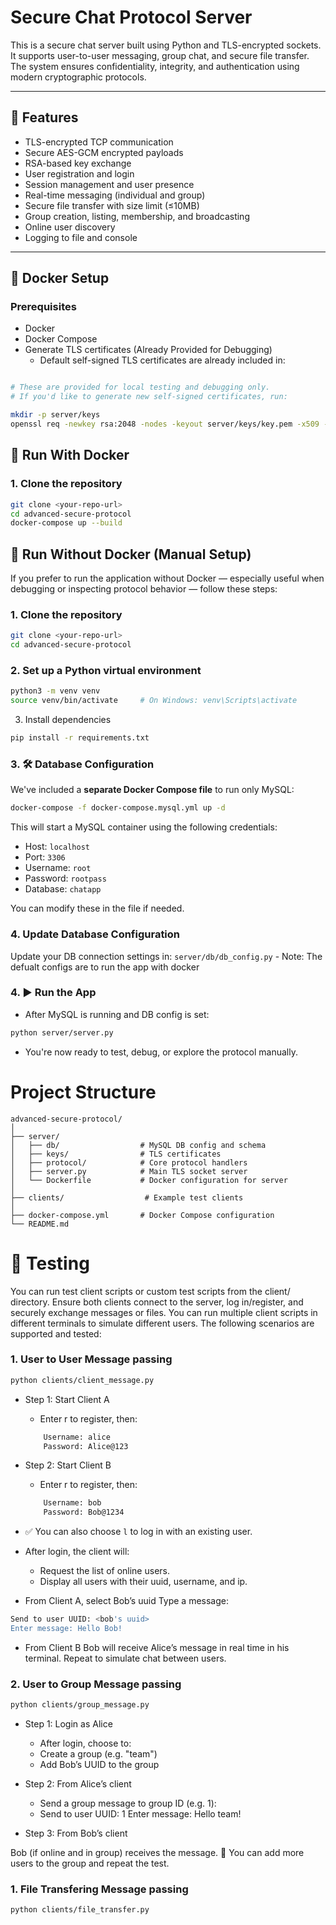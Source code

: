 # Secure Chat Protocol Server

This is a secure chat server built using Python and TLS-encrypted sockets. It supports user-to-user messaging, group chat, and secure file transfer. The system ensures confidentiality, integrity, and authentication using modern cryptographic protocols.

---

## 🚀 Features

- TLS-encrypted TCP communication
- Secure AES-GCM encrypted payloads
- RSA-based key exchange
- User registration and login
- Session management and user presence
- Real-time messaging (individual and group)
- Secure file transfer with size limit (≤10MB)
- Group creation, listing, membership, and broadcasting
- Online user discovery
- Logging to file and console

---

## 🐳 Docker Setup

### Prerequisites

- Docker
- Docker Compose
- Generate TLS certificates (Already Provided for Debugging)
	* Default self-signed TLS certificates are already included in:

```bash

# These are provided for local testing and debugging only.
# If you'd like to generate new self-signed certificates, run:

mkdir -p server/keys
openssl req -newkey rsa:2048 -nodes -keyout server/keys/key.pem -x509 -days 365 -out server/keys/cert.pem
```

## 🧪 Run With Docker 
### 1. Clone the repository

```bash
git clone <your-repo-url>
cd advanced-secure-protocol
docker-compose up --build
```


## 🧪 Run Without Docker (Manual Setup)

If you prefer to run the application without Docker — especially useful when debugging or inspecting protocol behavior — follow these steps:

### 1. Clone the repository

```bash
git clone <your-repo-url>
cd advanced-secure-protocol
```

### 2. Set up a Python virtual environment

```bash
python3 -m venv venv
source venv/bin/activate     # On Windows: venv\Scripts\activate
```
3. Install dependencies
```bash
pip install -r requirements.txt
```

### 3. 🛠️ Database Configuration 
We've included a **separate Docker Compose file** to run only MySQL:

```bash
docker-compose -f docker-compose.mysql.yml up -d
```
This will start a MySQL container using the following credentials:

- Host: `localhost`
- Port: `3306`
- Username: `root`
- Password: `rootpass`
- Database: `chatapp`

You can modify these in the file if needed.

### 4. Update Database Configuration
Update your DB connection settings in: `server/db/db_config.py`
    - Note: The defualt configs are to run the app with docker


### 4. ▶️ Run the App
- After MySQL is running and DB config is set:
```bash
python server/server.py
```
- You're now ready to test, debug, or explore the protocol manually.


# Project Structure
```
advanced-secure-protocol/
│
├── server/
│   ├── db/                  # MySQL DB config and schema
│   ├── keys/                # TLS certificates
│   ├── protocol/            # Core protocol handlers
│   ├── server.py            # Main TLS socket server
│   └── Dockerfile           # Docker configuration for server
│
├── clients/                  # Example test clients
│
├── docker-compose.yml       # Docker Compose configuration
└── README.md
```
# 🧪 Testing

You can run test client scripts or custom test scripts from the client/ directory.
Ensure both clients connect to the server, log in/register, and securely exchange messages or files.
You can run multiple client scripts in different terminals to simulate different users. The following scenarios are supported and tested:

### 1. User to User Message passing
```bash
python clients/client_message.py
```
- Step 1: Start Client A
    - Enter r to register, then:
    ```bash
        Username: alice
        Password: Alice@123
    ```
- Step 2: Start Client B
    - Enter r to register, then:
    ```bash
        Username: bob
        Password: Bob@1234
    ```
- ✅ You can also choose `l` to log in with an existing user.

- After login, the client will:
    - Request the list of online users.
    - Display all users with their uuid, username, and ip.
- From Client A, select Bob’s uuid
Type a message:
```bash
Send to user UUID: <bob's uuid>
Enter message: Hello Bob!
```
- From Client B
Bob will receive Alice’s message in real time in his terminal.
Repeat to simulate chat between users.


### 2. User to Group Message passing
```bash
python clients/group_message.py
```

- Step 1: Login as Alice
    - After login, choose to:
    - Create a group (e.g. "team")
    - Add Bob’s UUID to the group

- Step 2: From Alice’s client
    - Send a group message to group ID (e.g. 1):
    - Send to user UUID: 1
        Enter message: Hello team!
- Step 3: From Bob’s client

Bob (if online and in group) receives the message.
🧪 You can add more users to the group and repeat the test.

### 1. File Transfering Message passing
```bash
python clients/file_transfer.py
```